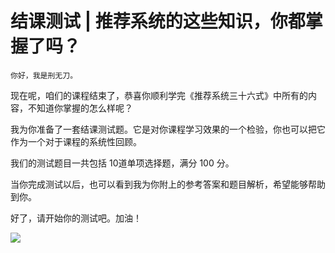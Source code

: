 # 结课测试 | 推荐系统的这些知识，你都掌握了吗？

    你好，我是刑无刀。

现在呢，咱们的课程结束了，恭喜你顺利学完《推荐系统三十六式》中所有的内容，不知道你掌握的怎么样呢？

我为你准备了一套结课测试题。它是对你课程学习效果的一个检验，你也可以把它作为一个对于课程的系统性回顾。

我们的测试题目一共包括 10道单项选择题，满分 100 分。

当你完成测试以后，也可以看到我为你附上的参考答案和题目解析，希望能够帮助到你。

好了，请开始你的测试吧。加油！

[![](https://static001.geekbang.org/resource/image/00/06/00244430e720d587a1f30c84a77a1306.png?wh=1142*201)](http://time.geekbang.org/quiz/intro?act_id=193&exam_id=472)
    